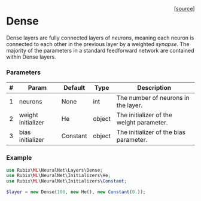 <span style="float:right;"><a href="https://github.com/RubixML/RubixML/blob/master/src/NeuralNet/Layers/Dense.php">[source]</a></span>

# Dense
Dense layers are fully connected layers of *neurons*, meaning each neuron is connected to each other in the previous layer by a weighted *synapse*. The majority of the parameters in a standard feedforward network are contained within Dense layers.

### Parameters
| # | Param | Default | Type | Description |
|---|---|---|---|---|
| 1 | neurons | None | int | The number of neurons in the layer. |
| 2 | weight initializer | He | object | The initializer of the weight parameter. |
| 3 | bias initializer | Constant | object | The initializer of the bias parameter. |

### Example
```php
use Rubix\ML\NeuralNet\Layers\Dense;
use Rubix\ML\NeuralNet\Initializers\He;
use Rubix\ML\NeuralNet\Initializers\Constant;

$layer = new Dense(100, new He(), new Constant(0.));
```